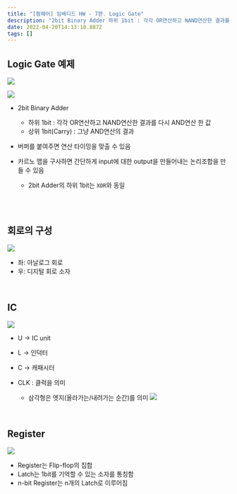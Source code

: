 ```yaml
---
title: "[펌웨어] 임베디드 HW - 7편. Logic Gate"
description: "2bit Binary Adder 하위 1bit : 각각 OR연산하고 NAND연산한 결과를 다시 AND연산 한 값상위 1bit(Carry) : 그냥 AND연산의 결과 버퍼를 붙여주면 연산 타이밍을 맞출 수 있음카르노 맵을 구사하면 간단하게 input에 대한 output을"
date: 2022-04-20T14:13:18.887Z
tags: []
---
```


## Logic Gate 예제  

![](/images/15934b7a-62c5-44f3-b931-a24e71986ebb-image.png)

![](/images/bf6583b7-dfa8-4294-b8f0-3936485c5850-image.png)

- 2bit Binary Adder 
    - 하위 1bit : 각각 OR연산하고 NAND연산한 결과를 다시 AND연산 한 값
    - 상위 1bit(Carry) : 그냥 AND연산의 결과 
    
- 버퍼를 붙여주면 연산 타이밍을 맞출 수 있음

- 카르노 맵을 구사하면 간단하게 input에 대한 output을 만들어내는 논리조합을 만들 수 있음
    - 2bit Adder의 하위 1bit는 `XOR`와 동일

<br/>  
<br/>  

## 회로의 구성

![](/images/c473a0fd-a76b-4841-bd01-35499df2df60-image.png)

- 좌: 아날로그 회로
- 우: 디지털 회로 소자

<br/>  

## IC

![](/images/aee04443-fe0f-44bf-bfd4-f5963b071cc8-image.png)

- U -> IC unit
- L -> 인덕터
- C -> 캐패시터  

- CLK : 클럭을 의미
	- 삼각형은 엣지(올라가는/내려가는 순간)를 의미
    	![](/images/98438e4e-230e-4846-9997-a7181c97bf9f-image.png)


<br/>  

## Register

![](/images/ebb440a1-aae8-4c7d-b890-de93f1dfa8ae-image.png)

- Register는 Flip-flop의 집합
- Latch는 1bit를 기억할 수 있는 소자를 통칭함
- n-bit Register는 n개의 Latch로 이루어짐

